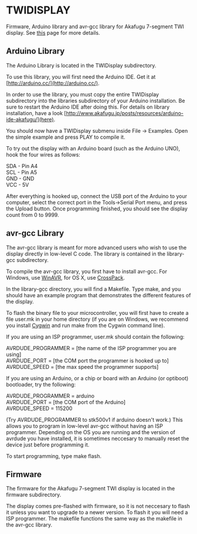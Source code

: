 TWIDISPLAY
==========

Firmware, Arduino library and avr-gcc library for Akafugu 7-segment TWI display. See [this](http://www.akafugu.jp/posts/products/twi-7-segment/) page for more details.

Arduino Library
---------------

The Arduino Library is located in the TWIDisplay subdirectory.

To use this library, you will first need the Arduino IDE. Get it at [http://arduino.cc/](http://arduino.cc/).

In order to use the library, you must copy the entire TWIDisplay subdirectory into the libraries subdirectory of your Arduino installation. Be sure to restart the Arduino IDE after doing this.
For details on library installation, have a look [http://www.akafugu.jp/posts/resources/arduino-ide-akafugu/](here).

You should now have a TWIDisplay submenu inside File -> Examples. Open the simple example and press PLAY to compile it.

To try out the display with an Arduino board (such as the Arduino UNO), hook the four wires as follows:

SDA - Pin A4  
SCL - Pin A5  
GND - GND  
VCC - 5V  

After everything is hooked up, connect the USB port of the Arduino to your computer, select the correct port in the Tools->Serial Port menu, and press the Upload button. Once programming finished, you should see the display count from 0 to 9999.

avr-gcc Library
---------------

The avr-gcc library is meant for more advanced users who wish to use the display directly in low-level C code. The library is contained in the library-gcc subdirectory.

To compile the avr-gcc library, you first have to install avr-gcc. For Windows, use [WinAVR](http://winavr.sourceforge.net/), for OS X, use [CrossPack](http://www.obdev.at/products/crosspack/index.html).

In the library-gcc directory, you will find a Makefile. Type make, and you should have an example program that demonstrates the different features of the display.

To flash the binary file to your microcontroller, you will first have to create a file user.mk in your home directory (if you are on Windows, we recommend you install [Cygwin](www.cygwin.com) and run make from the Cygwin command line).

If you are using an ISP programmer, user.mk should contain the following:

AVRDUDE_PROGRAMMER = [the name of the ISP programmer you are using]  
AVRDUDE_PORT = [the COM port the programmer is hooked up to]  
AVRDUDE_SPEED = [the max speed the programmer supports]  

If you are using an Arduino, or a chip or board with an Arduino (or optiboot) bootloader, try the following:

AVRDUDE_PROGRAMMER = arduino  
AVRDUDE_PORT = [the COM port of the Arduino]  
AVRDUDE_SPEED = 115200  

(Try AVRDUDE_PROGRAMMER to stk500v1 if arduino doesn't work.) This allows you to program in low-level avr-gcc without having an ISP programmer. Depending on the OS you are running and the version of avrdude you have installed, it is sometimes neccesary to manually reset the device just before programming it.

To start programming, type make flash.

Firmware
--------

The firmware for the Akafugu 7-segment TWI display is located in the firmware subdirectory.

The display comes pre-flashed with firmware, so it is not neccesary to flash it unless you want to upgrade to a newer version. To flash it you will need a ISP programmer. The makefile functions the same way as the makefile in the avr-gcc library.



